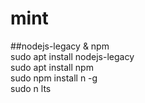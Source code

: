 # mint

##nodejs-legacy & npm </br>
sudo apt install nodejs-legacy</br>
sudo apt install npm</br>
sudo npm install n -g</br>
sudo n lts</br>
